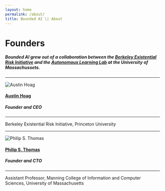 ```yaml
---
layout: home
permalink: /about/
title: Bounded AI \| About
---
```


<!-- Main Container -->
<div class="container p-3 my-5 border" >
<h1 class="mb-3">Founders</h1>
<h5 class="mb-3">Bounded AI grew out of a collaboration between the <a href="https://existence.org">Berkeley Existential Risk Initiative</a> and the <a href="http://all.cs.umass.edu/">Autonomous Learning Lab</a> at the University of Massachussets. </h5>

<hr class="my-2">
<div class="container">
    <div class="row">
        <div class="col-md-2">
            <img src="{{ "/assets/img/austin_photo.jpg" | relative_url}}" class="img-fluid mx-auto d-block rounded shadow p-3 mb-5 bg-white" alt="Austin Hoag"> 
        </div>
        <div class="col-md-10">
            <h4><a href="https://austinhoag.github.io/">Austin Hoag</a></h4>
            <h5>Founder and CEO</h5>
            <hr>
            Berkeley Existential Risk Initiative, Princeton University 
        </div>
    </div>
</div>

<hr class="my-2">
<div class="container">
    <div class="row">
        <div class="col-md-2">
            <img src="https://people.cs.umass.edu/~pthomas/img/my_picture.jpg" class="img-fluid mx-auto d-block rounded shadow p-3 mb-5 bg-white" alt="Philip S. Thomas"> 
        </div>
        <div class="col-md-10">
            <h4><a href="https://people.cs.umass.edu/~pthomas/">Philip S. Thomas</a></h4>
            <h5>Founder and CTO</h5>
            <hr>
            Assistant Professor, Manning College of Information and Computer Sciences, University of Massachusetts
        </div>
    </div>
</div>


</div>